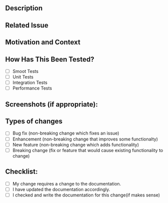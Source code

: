 <!--- Provide a general summary of your changes in the Title above -->

## Description
<!--- Describe your changes in detail -->

## Related Issue
<!--- If you have a related Jira task, please list  -->
<!--- If fixing a bug, there should be an issue describing it with steps to reproduce -->
<!--- Please link to the issue here: -->

## Motivation and Context
<!--- Why is this change required? What problem does it solve? -->

## How Has This Been Tested?
<!--- Please describe in detail how you tested your changes. -->
<!--- see how your change affects other areas of the code, etc. -->
- [ ] Smoot Tests
- [ ] Unit Tests
- [ ] Integration Tests
- [ ] Performance Tests 

## Screenshots (if appropriate):

## Types of changes
<!--- What types of changes does your code introduce? Put an `x` in all the boxes that apply: -->
- [ ] Bug fix (non-breaking change which fixes an issue)
- [ ] Enhancement (non-breaking change that improves some functionalty)
- [ ] New feature (non-breaking change which adds functionality)
- [ ] Breaking change (fix or feature that would cause existing functionality to change)

## Checklist:
<!--- Go over all the following points, and put an `x` in all the boxes that apply. -->
<!--- If you're unsure about any of these, don't hesitate to ask. We're here to help! -->
- [ ] My change requires a change to the documentation.
- [ ] I have updated the documentation accordingly.
- [ ] I checked and write the documentation for this change(if makes sense)